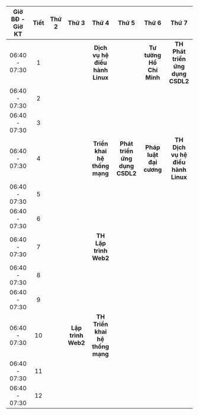 |Giờ BĐ - Giờ KT|Tiết|Thứ 2|       Thứ 3      |             Thứ 4             |            Thứ 5            |          Thứ 6         |              Thứ 7              |
|:-------------:|:--:|:---:|:----------------:|:-----------------------------:|:---------------------------:|:----------------------:|:---------------------:|
| 06:40 - 07:30 |  1 |     |                  |**Dịch vụ hệ điều hành Linux** |                             |**Tư tưởng Hồ Chí Minh**|**TH Phát triển ứng dụng CSDL2** |
| 06:40 - 07:30 |  2 |     |                  |                               |                             |                        |                                 |
| 06:40 - 07:30 |  3 |     |                  |                               |                             |                        |                                 |
| 06:40 - 07:30 |  4 |     |                  |  **Triển khai hệ thống mạng** |**Phát triển ứng dụng CSDL2**|**Pháp luật đại cương** |**TH Dịch vụ hệ điều hành Linux**|
| 06:40 - 07:30 |  5 |     |                  |                               |                             |                        |                                 |
| 06:40 - 07:30 |  6 |     |                  |                               |                             |                        |                                 |
| 06:40 - 07:30 |  7 |     |                  |     **TH Lập trình Web2**     |                             |                        |                                 |
| 06:40 - 07:30 |  8 |     |                  |                               |                             |                        |                                 |
| 06:40 - 07:30 |  9 |     |                  |                               |                             |                        |                                 |
| 06:40 - 07:30 | 10 |     |**Lập trình Web2**|**TH Triển khai hệ thống mạng**|                             |                        |                                 |
| 06:40 - 07:30 | 11 |     |                  |                               |                             |                        |                                 |
| 06:40 - 07:30 | 12 |     |                  |                               |                             |                        |                                 |